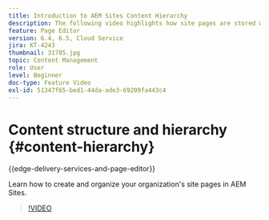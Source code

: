 ```yaml
---
title: Introduction to AEM Sites Content Hierarchy
description: The following video highlights how site pages are stored within AEM for your organization.
feature: Page Editor
version: 6.4, 6.5, Cloud Service
jira: KT-4243
thumbnail: 31785.jpg
topic: Content Management
role: User
level: Beginner
doc-type: Feature Video
exl-id: 51347f65-bed1-44da-ade3-69209fa443c4
---
```

# Content structure and hierarchy {#content-hierarchy}

{{edge-delivery-services-and-page-editor}}

Learn how to create and organize your organization's site pages in AEM Sites.

>[!VIDEO](https://video.tv.adobe.com/v/31785?quality=12&learn=on)
